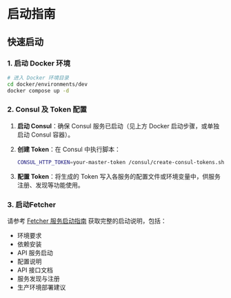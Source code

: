# 启动指南

## 快速启动

### 1. 启动 Docker 环境

```bash
# 进入 Docker 环境目录
cd docker/environments/dev
docker compose up -d
```

### 2. Consul 及 Token 配置

1. **启动 Consul**：确保 Consul 服务已启动（见上方 Docker 启动步骤，或单独启动 Consul 容器）。
2. **创建 Token**：在 Consul 中执行脚本：

   ```bash
   CONSUL_HTTP_TOKEN=your-master-token /consul/create-consul-tokens.sh
   ```
3. **配置 Token**：将生成的 Token 写入各服务的配置文件或环境变量中，供服务注册、发现等功能使用。

### 3. 启动Fetcher
请参考 [Fetcher 服务启动指南](Fetcher/README.md) 获取完整的启动说明，包括：

- 环境要求
- 依赖安装
- API 服务启动
- 配置说明
- API 接口文档
- 服务发现与注册
- 生产环境部署建议
